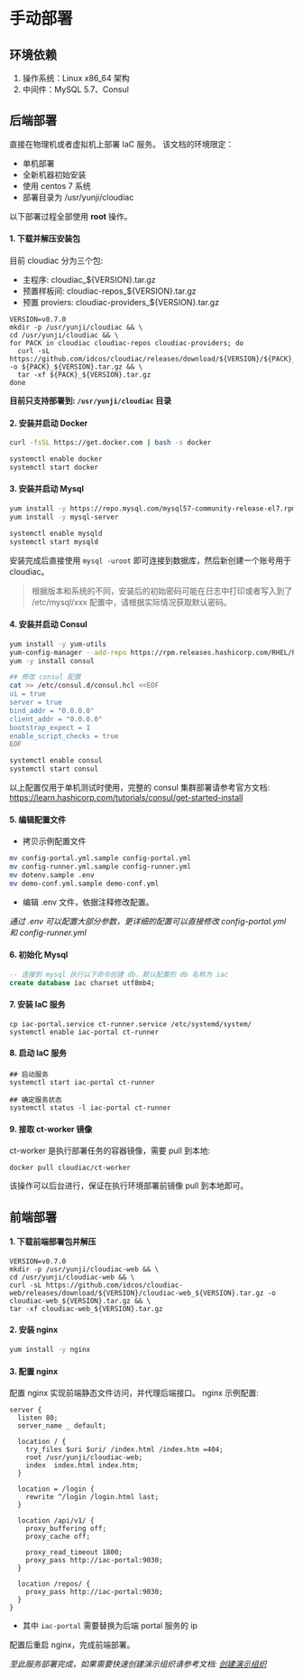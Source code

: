 # 手动部署

## 环境依赖
1. 操作系统：Linux x86_64 架构
1. 中间件：MySQL 5.7、Consul

## 后端部署
直接在物理机或者虚拟机上部署 IaC 服务。
该文档的环境限定：

- 单机部署
- 全新机器初始安装
- 使用 centos 7 系统
- 部署目录为 /usr/yunji/cloudiac


以下部署过程全部使用 **root** 操作。
#### 1. 下载并解压安装包

目前 cloudiac 分为三个包:

- 主程序: cloudiac_${VERSION}.tar.gz
- 预置样板间: cloudiac-repos_${VERSION}.tar.gz
- 预置 proviers: cloudiac-providers_${VERSION}.tar.gz 


```
VERSION=v0.7.0
mkdir -p /usr/yunji/cloudiac && \
cd /usr/yunji/cloudiac && \
for PACK in cloudiac cloudiac-repos cloudiac-providers; do
  curl -sL https://github.com/idcos/cloudiac/releases/download/${VERSION}/${PACK}_${VERSION}.tar.gz -o ${PACK}_${VERSION}.tar.gz && \
  tar -xf ${PACK}_${VERSION}.tar.gz
done
```

**目前只支持部署到: `/usr/yunji/cloudiac` 目录**


#### 2. 安装并启动 Docker
```bash
curl -fsSL https://get.docker.com | bash -s docker

systemctl enable docker
systemctl start docker
```

#### 3. 安装并启动 Mysql
```bash
yum install -y https://repo.mysql.com/mysql57-community-release-el7.rpm
yum install -y mysql-server

systemctl enable mysqld
systemctl start mysqld
```

安装完成后直接使用 `mysql -uroot` 即可连接到数据库，然后新创建一个账号用于 cloudiac。
> 根据版本和系统的不同，安装后的初始密码可能在日志中打印或者写入到了 /etc/mysql/xxx 配置中，请根据实际情况获取默认密码。

#### 4. 安装并启动 Consul

```bash
yum install -y yum-utils
yum-config-manager --add-repo https://rpm.releases.hashicorp.com/RHEL/hashicorp.repo
yum -y install consul

## 修改 consul 配置
cat >> /etc/consul.d/consul.hcl <<EOF
ui = true
server = true
bind_addr = "0.0.0.0"
client_addr = "0.0.0.0"
bootstrap_expect = 1
enable_script_checks = true
EOF

systemctl enable consul
systemctl start consul
```

以上配置仅用于单机测试时使用，完整的 consul 集群部署请参考官方文档:    
https://learn.hashicorp.com/tutorials/consul/get-started-install

#### 5. 编辑配置文件
- 拷贝示例配置文件
```bash
mv config-portal.yml.sample config-portal.yml
mv config-runner.yml.sample config-runner.yml
mv dotenv.sample .env
mv demo-conf.yml.sample demo-conf.yml
```
- 编辑 .env 文件，依据注释修改配置。

*通过 .env 可以配置大部分参数，更详细的配置可以直接修改 config-portal.yml 和 config-runner.yml*

#### 6. 初始化 Mysql
```sql
-- 连接到 mysql 执行以下命令创建 db，默认配置的 db 名称为 iac
create database iac charset utf8mb4;
```

#### 7. 安装 IaC 服务
```shell
cp iac-portal.service ct-runner.service /etc/systemd/system/
systemctl enable iac-portal ct-runner
```

#### 8. 启动 IaC 服务
```shell
## 启动服务
systemctl start iac-portal ct-runner

## 确定服务状态
systemctl status -l iac-portal ct-runner
```

#### 9. 接取 ct-worker 镜像
ct-worker 是执行部署任务的容器镜像，需要 pull 到本地:
```
docker pull cloudiac/ct-worker
```

该操作可以后台进行，保证在执行环境部署前镜像 pull 到本地即可。

## 前端部署
#### 1. 下载前端部署包并解压
```
VERSION=v0.7.0
mkdir -p /usr/yunji/cloudiac-web && \
cd /usr/yunji/cloudiac-web && \
curl -sL https://github.com/idcos/cloudiac-web/releases/download/${VERSION}/cloudiac-web_${VERSION}.tar.gz -o cloudiac-web_${VERSION}.tar.gz && \
tar -xf cloudiac-web_${VERSION}.tar.gz
```

#### 2. 安装 nginx
```bash
yum install -y nginx
```

#### 3. 配置 nginx
配置 nginx 实现前端静态文件访问，并代理后端接口。
nginx 示例配置:
```
server {
  listen 80;
  server_name _ default;

  location / {
    try_files $uri $uri/ /index.html /index.htm =404;
    root /usr/yunji/cloudiac-web;
    index  index.html index.htm;
  }

  location = /login {
    rewrite ^/login /login.html last;
  }

  location /api/v1/ {
    proxy_buffering off;
    proxy_cache off;

    proxy_read_timeout 1800;
    proxy_pass http://iac-portal:9030;
  }

  location /repos/ {
    proxy_pass http://iac-portal:9030;
  }
}
```

- 其中 `iac-portal` 需要替换为后端 portal 服务的 ip

配置后重启 nginx，完成前端部署。


*至此服务部署完成，如果需要快速创建演示组织请参考文档: [创建演示组织](../demo-org/)*